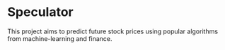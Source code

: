 # Speculator
This project aims to predict future stock prices using popular algorithms from machine-learning and finance.
